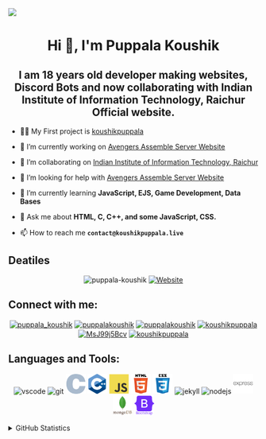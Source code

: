 <img src="https://capsule-render.vercel.app/api?type=waving&color=gradient&height=200&section=header&text=𝑷𝒖𝒑𝒑𝒂𝒍𝒂%20𝑲𝒐𝒖𝒔𝒉𝒊𝒌&fontSize=80&fontAlignY=35&animation=twinkling&fontColor=gradient" />
<h1 align="center">Hi 👋, I'm Puppala Koushik</h1>
<h2 align="center">I am 18 years old developer making websites, Discord Bots and now collaborating with Indian Institute of Information Technology, Raichur Official website.</h2>

- 👨‍💻 My First project is [koushikpuppala](https://koushikpuppala.live)

- 🔭 I’m currently working on [Avengers Assemble Server Website](https://avengers-assemble.tech)

- 👯 I’m collaborating on [Indian Institute of Information Technology, Raichur](https://iiitr.ac.in/)

- 🤝 I’m looking for help with [Avengers Assemble Server Website](https://github.com/Discord-Avengers-Assemble-Server/Avengers-Assemble)

- 🌱 I’m currently learning **JavaScript, EJS, Game Development, Data Bases**

- 💬 Ask me about **HTML, C, C++, and some JavaScript, CSS.**

- 📫 How to reach me **```contact@koushikpuppala.live```**

<h2 align="left">Deatiles</h2>
<p align="center">
<img src="https://komarev.com/ghpvc/?username=puppala-koushik&label=Profile%20views&color=0e75b6&style=flat" alt="puppala-koushik" />
<a href="http://koushikpuppala.live"><img alt="Website" src="https://img.shields.io/website-up-down-green-red/http/shields.io.svg" /></a> 
</p>

<h2 align="left">Connect with me:</h2>
<p align="center">
<a href="https://twitter.com/puppala_koushik" target="blank"><img align="center" src="https://img.icons8.com/nolan/64/twitter-circled.png" alt="puppala_koushik" width="40" /></a>
<a href="https://linkedin.com/in/puppalakoushik" target="blank"><img align="center" src="https://img.icons8.com/nolan/64/linkedin-circled.png" alt="puppalakoushik" width="40" /></a>
<a href="https://fb.com/puppalakoushik" target="blank"><img align="center" src="https://img.icons8.com/nolan/64/facebook-circled.png" alt="puppalakoushik" width="40" /></a>
<a href="https://instagram.com/koushikpuppala" target="blank"><img align="center" src="https://img.icons8.com/nolan/64/instagram-new.png" alt="koushikpuppala" width="40" /></a>
<a href="https://discord.gg/MsJ99j5Bcv" target="blank"><img align="center" src="https://img.icons8.com/nolan/64/discord-new-logo.png" alt="MsJ99j5Bcv" width="40" /></a>
<a href="contact@koushikpuppala.live"><img align="center" src="https://img.icons8.com/nolan/64/secured-letter.png" alt="koushikpuppala" width="40" /></a>
</p>

<h2 align="left">Languages and Tools:</h2>
<p align="center">
<img src="https://img.icons8.com/nolan/64/visual-studio-code-2019.png" alt="vscode" width="40" height="40"/>
<img src="https://www.vectorlogo.zone/logos/git-scm/git-scm-icon.svg" alt="git" width="40" height="40"/>
<img src="https://raw.githubusercontent.com/devicons/devicon/master/icons/c/c-original.svg" alt="c" width="40" height="40"/>
<img src="https://raw.githubusercontent.com/devicons/devicon/master/icons/cplusplus/cplusplus-original.svg" alt="cplusplus" width="40" height="40"/>
<img src="https://raw.githubusercontent.com/devicons/devicon/master/icons/javascript/javascript-original.svg" alt="javascript" width="40" height="40"/>
<img src="https://raw.githubusercontent.com/devicons/devicon/master/icons/html5/html5-original-wordmark.svg" alt="html5" width="40" height="40"/>
<img src="https://raw.githubusercontent.com/devicons/devicon/master/icons/css3/css3-original-wordmark.svg" alt="css3" width="40" height="40"/>
<img src="https://www.vectorlogo.zone/logos/jekyllrb/jekyllrb-icon.svg" alt="jekyll" width="40" height="40"/>
<img src="https://img.icons8.com/windows/64/26e07f/nodejs.png" alt="nodejs" width="40" height="40"/>
<img src="https://raw.githubusercontent.com/devicons/devicon/master/icons/express/express-original-wordmark.svg" alt="express" width="40" height="40"/>
<img src="https://raw.githubusercontent.com/devicons/devicon/master/icons/mongodb/mongodb-original-wordmark.svg" alt="mongodb" width="40" height="40"/>
<img src="https://raw.githubusercontent.com/devicons/devicon/master/icons/bootstrap/bootstrap-plain-wordmark.svg" alt="bootstrap" width="40" height="40"/>
</p>

<details>
<summary>GitHub Statistics
</summary>
<br /><br />

<p align="center">
<img src="https://github-profile-trophy.vercel.app/?username=puppala-koushik" alt="puppala-koushik" /> <br /><br />
<img src="https://github-readme-stats.vercel.app/api/top-langs?username=puppala-koushik&show_icons=true&locale=en&layout=compact&theme=blue-green" alt="puppala-koushik" /> <br /><br />
<img src="https://github-readme-stats.vercel.app/api?username=puppala-koushik&show_icons=true&locale=en&layout=compact&theme=blue-green" alt="puppala-koushik" /> <br /><br />
<img src="https://github-readme-streak-stats.herokuapp.com/?user=puppala-koushik&theme=blue-green" alt="puppala-koushik" />
</p>

</details>